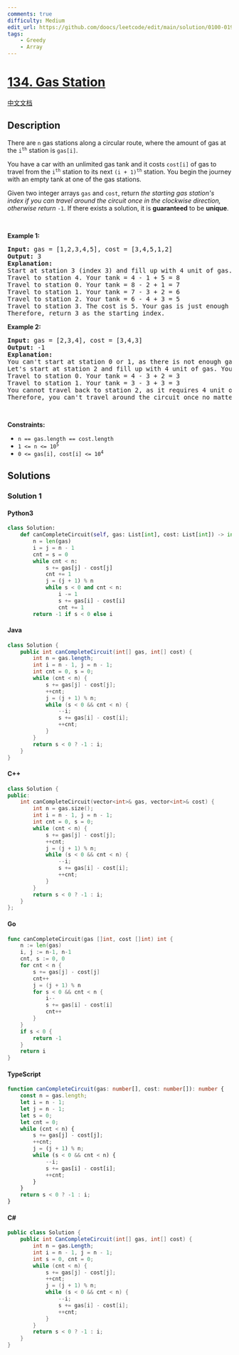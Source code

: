 ```yaml
---
comments: true
difficulty: Medium
edit_url: https://github.com/doocs/leetcode/edit/main/solution/0100-0199/0134.Gas%20Station/README_EN.md
tags:
    - Greedy
    - Array
---
```


<!-- problem:start -->

# [134. Gas Station](https://leetcode.com/problems/gas-station)

[中文文档](/solution/0100-0199/0134.Gas%20Station/README.md)

## Description

<!-- description:start -->

<p>There are <code>n</code> gas stations along a circular route, where the amount of gas at the <code>i<sup>th</sup></code> station is <code>gas[i]</code>.</p>

<p>You have a car with an unlimited gas tank and it costs <code>cost[i]</code> of gas to travel from the <code>i<sup>th</sup></code> station to its next <code>(i + 1)<sup>th</sup></code> station. You begin the journey with an empty tank at one of the gas stations.</p>

<p>Given two integer arrays <code>gas</code> and <code>cost</code>, return <em>the starting gas station&#39;s index if you can travel around the circuit once in the clockwise direction, otherwise return</em> <code>-1</code>. If there exists a solution, it is <strong>guaranteed</strong> to be <strong>unique</strong>.</p>

<p>&nbsp;</p>
<p><strong class="example">Example 1:</strong></p>

<pre>
<strong>Input:</strong> gas = [1,2,3,4,5], cost = [3,4,5,1,2]
<strong>Output:</strong> 3
<strong>Explanation:</strong>
Start at station 3 (index 3) and fill up with 4 unit of gas. Your tank = 0 + 4 = 4
Travel to station 4. Your tank = 4 - 1 + 5 = 8
Travel to station 0. Your tank = 8 - 2 + 1 = 7
Travel to station 1. Your tank = 7 - 3 + 2 = 6
Travel to station 2. Your tank = 6 - 4 + 3 = 5
Travel to station 3. The cost is 5. Your gas is just enough to travel back to station 3.
Therefore, return 3 as the starting index.
</pre>

<p><strong class="example">Example 2:</strong></p>

<pre>
<strong>Input:</strong> gas = [2,3,4], cost = [3,4,3]
<strong>Output:</strong> -1
<strong>Explanation:</strong>
You can&#39;t start at station 0 or 1, as there is not enough gas to travel to the next station.
Let&#39;s start at station 2 and fill up with 4 unit of gas. Your tank = 0 + 4 = 4
Travel to station 0. Your tank = 4 - 3 + 2 = 3
Travel to station 1. Your tank = 3 - 3 + 3 = 3
You cannot travel back to station 2, as it requires 4 unit of gas but you only have 3.
Therefore, you can&#39;t travel around the circuit once no matter where you start.
</pre>

<p>&nbsp;</p>
<p><strong>Constraints:</strong></p>

<ul>
	<li><code>n == gas.length == cost.length</code></li>
	<li><code>1 &lt;= n &lt;= 10<sup>5</sup></code></li>
	<li><code>0 &lt;= gas[i], cost[i] &lt;= 10<sup>4</sup></code></li>
</ul>

<!-- description:end -->

## Solutions

<!-- solution:start -->

### Solution 1

<!-- tabs:start -->

#### Python3

```python
class Solution:
    def canCompleteCircuit(self, gas: List[int], cost: List[int]) -> int:
        n = len(gas)
        i = j = n - 1
        cnt = s = 0
        while cnt < n:
            s += gas[j] - cost[j]
            cnt += 1
            j = (j + 1) % n
            while s < 0 and cnt < n:
                i -= 1
                s += gas[i] - cost[i]
                cnt += 1
        return -1 if s < 0 else i
```

#### Java

```java
class Solution {
    public int canCompleteCircuit(int[] gas, int[] cost) {
        int n = gas.length;
        int i = n - 1, j = n - 1;
        int cnt = 0, s = 0;
        while (cnt < n) {
            s += gas[j] - cost[j];
            ++cnt;
            j = (j + 1) % n;
            while (s < 0 && cnt < n) {
                --i;
                s += gas[i] - cost[i];
                ++cnt;
            }
        }
        return s < 0 ? -1 : i;
    }
}
```

#### C++

```cpp
class Solution {
public:
    int canCompleteCircuit(vector<int>& gas, vector<int>& cost) {
        int n = gas.size();
        int i = n - 1, j = n - 1;
        int cnt = 0, s = 0;
        while (cnt < n) {
            s += gas[j] - cost[j];
            ++cnt;
            j = (j + 1) % n;
            while (s < 0 && cnt < n) {
                --i;
                s += gas[i] - cost[i];
                ++cnt;
            }
        }
        return s < 0 ? -1 : i;
    }
};
```

#### Go

```go
func canCompleteCircuit(gas []int, cost []int) int {
	n := len(gas)
	i, j := n-1, n-1
	cnt, s := 0, 0
	for cnt < n {
		s += gas[j] - cost[j]
		cnt++
		j = (j + 1) % n
		for s < 0 && cnt < n {
			i--
			s += gas[i] - cost[i]
			cnt++
		}
	}
	if s < 0 {
		return -1
	}
	return i
}
```

#### TypeScript

```ts
function canCompleteCircuit(gas: number[], cost: number[]): number {
    const n = gas.length;
    let i = n - 1;
    let j = n - 1;
    let s = 0;
    let cnt = 0;
    while (cnt < n) {
        s += gas[j] - cost[j];
        ++cnt;
        j = (j + 1) % n;
        while (s < 0 && cnt < n) {
            --i;
            s += gas[i] - cost[i];
            ++cnt;
        }
    }
    return s < 0 ? -1 : i;
}
```

#### C#

```cs
public class Solution {
    public int CanCompleteCircuit(int[] gas, int[] cost) {
        int n = gas.Length;
        int i = n - 1, j = n - 1;
        int s = 0, cnt = 0;
        while (cnt < n) {
            s += gas[j] - cost[j];
            ++cnt;
            j = (j + 1) % n;
            while (s < 0 && cnt < n) {
                --i;
                s += gas[i] - cost[i];
                ++cnt;
            }
        }
        return s < 0 ? -1 : i;
    }
}
```

<!-- tabs:end -->

<!-- solution:end -->

<!-- problem:end -->
